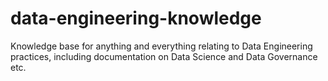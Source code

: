 # data-engineering-knowledge
Knowledge base for anything and everything relating to Data Engineering practices, including documentation on Data Science and Data Governance etc.
